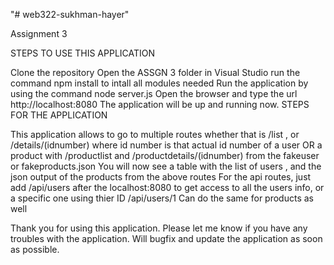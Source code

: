 "# web322-sukhman-hayer" 


Assignment 3

STEPS TO USE THIS APPLICATION

Clone the repository
Open the ASSGN 3 folder in Visual Studio
run the command npm install to intall all modules needed
Run the application by using the command node server.js
Open the browser and type the url http://localhost:8080
The application will be up and running now.
STEPS FOR THE APPLICATION

This application allows to go to multiple routes
whether that is /list , or /details/(idnumber) where id number is that actual id number of a user OR a product with /productlist and /productdetails/(idnumber) from the fakeuser or fakeproducts.json
You will now see a table with the list of users , and the json output of the products from the above routes
For the api routes, just add /api/users after the localhost:8080 to get access to all the users info, or a specific one using thier ID /api/users/1 
Can do the same for products as well

Thank you for using this application. Please let me know if you have any troubles with the application. Will bugfix and update the application as soon as possible.
